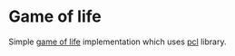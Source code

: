 # Game of life
Simple [game of life](https://en.wikipedia.org/wiki/Conway%27s_Game_of_Life) implementation which uses [pcl](https://github.com/pawelelel/pcl) library.
